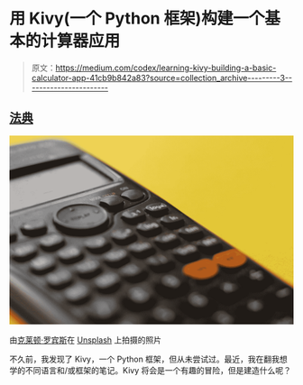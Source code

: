 # 用 Kivy(一个 Python 框架)构建一个基本的计算器应用

> 原文：<https://medium.com/codex/learning-kivy-building-a-basic-calculator-app-41cb9b842a83?source=collection_archive---------3----------------------->

## [法典](http://medium.com/codex)

![](img/61ee84a4d49f06de52cd3bb764076010.png)

由[克莱顿·罗宾斯](https://unsplash.com/@claytonrobbins?utm_source=medium&utm_medium=referral)在 [Unsplash](https://unsplash.com?utm_source=medium&utm_medium=referral) 上拍摄的照片

不久前，我发现了 Kivy，一个 Python 框架，但从未尝试过。最近，我在翻我想学的不同语言和/或框架的笔记。Kivy 将会是一个有趣的冒险，但是建造什么呢？